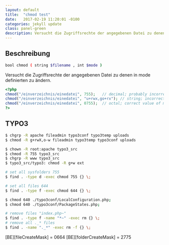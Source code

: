 ```yaml
---
layout: default
title:  "chmod test"
date:   2017-02-19 11:20:01 -0100
categories: jekyll update
class: panel-green
description: Versucht die Zugriffsrechte der angegebenen Datei zu denen in mode definierten zu ändern.
---
```


## Beschreibung

```bash
bool chmod ( string $filename , int $mode )
```
Versucht die Zugriffsrechte der angegebenen Datei zu denen in mode definierten zu ändern.

```php
<?php
chmod("/einverzeichnis/einedatei", 755);   // decimal; probably incorrect
chmod("/einverzeichnis/einedatei", "u+rwx,go+rx"); // string; incorrect
chmod("/einverzeichnis/einedatei", 0755);  // octal; correct value of mode
?>
```

## TYPO3

```bash
$ chgrp -R apache fileadmin typo3conf typo3temp uploads
$ chmod -R g+rwX,o-w fileadmin typo3temp typo3conf uploads

$ chown -R root:apache typo3_src
$ chmod -R 755 typo3_src
$ chgrp -R www typo3_src
$ typo3_src/typo3: chmod -R g+w ext

# set all sysfolders 755
$ find . -type d -exec chmod 755 {} \;

# set all files 644
$ find . -type f -exec chmod 644 {} \;

$ chmod 640 ./typo3conf/LocalConfiguration.php;
$ chmod 640 ./typo3conf/PackageStates.php;

# remove files "index.php~"
$ find . -type f -name "*~" -exec rm {} \;
# remove all ._* files
$ find . -name "._*" -exec rm -f {} \;
```

[BE][fileCreateMask] = 0664
[BE][folderCreateMask] = 2775

